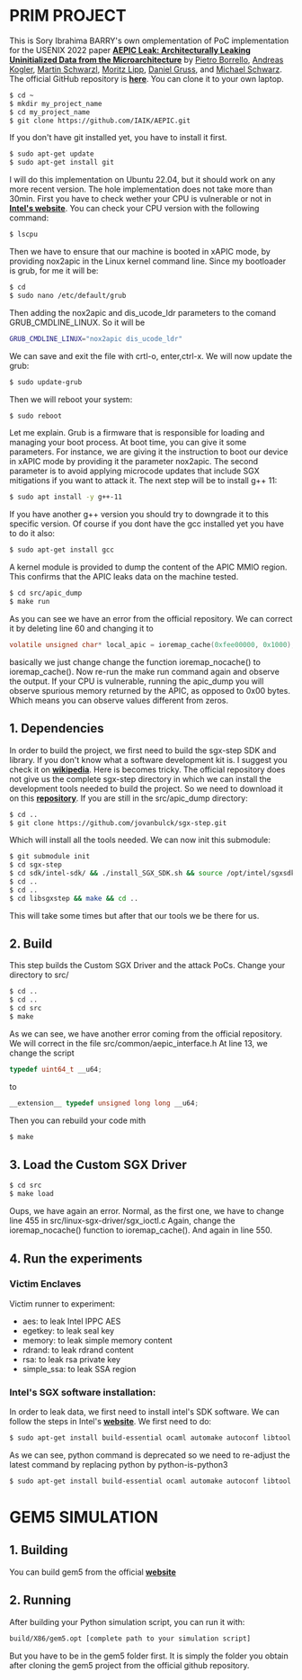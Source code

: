 # PRIM PROJECT
This is Sory Ibrahima BARRY's own omplementation of PoC implementation for the USENIX 2022 paper [**AEPIC Leak: Architecturally Leaking Uninitialized Data from the Microarchitecture**](https://aepicleak.com/aepicleak.pdf) by [Pietro Borrello](https://pietroborrello.github.io), [Andreas Kogler](https://andreaskogler.com), [Martin Schwarzl](https://martinschwarzl.at/), [Moritz Lipp](https://mlq.me/), [Daniel Gruss](https://gruss.cc), and [Michael Schwarz](https://misc0110.net).
The official GitHub repository is [**here**](https://github.com/IAIK/AEPIC).
You can clone it to your own laptop.
```bash
$ cd ~
$ mkdir my_project_name
$ cd my_project_name
$ git clone https://github.com/IAIK/AEPIC.git
```
If you don't have git installed yet, you have to install it first.
```bash
$ sudo apt-get update
$ sudo apt-get install git
```

I will do this implementation on Ubuntu 22.04, but it should work on any more recent version. The hole implementation does not take more than 30min.
First you have to check wether your CPU is vulnerable or not in [**Intel's website**](https://www.intel.com/content/www/us/en/developer/topic-technology/software-security-guidance/processors-affected-consolidated-product-cpu-model.html). You can check your CPU version with the following command:
```bash
$ lscpu
```
Then we have to ensure that our machine is booted in xAPIC mode, by providing nox2apic in the Linux kernel command line. Since my bootloader is grub, for me it will be:
```bash
$ cd 
$ sudo nano /etc/default/grub
```
Then adding the nox2apic and dis_ucode_ldr parameters to the comand GRUB_CMDLINE_LINUX.
So it will be 
```bash
GRUB_CMDLINE_LINUX="nox2apic dis_ucode_ldr"
```
We can save and exit the file with crtl-o, enter,ctrl-x.
We will now update the grub:
```bash
$ sudo update-grub
```
Then we will reboot your system:
```bash
$ sudo reboot
```
Let me explain. Grub is a firmware that is responsible for loading and managing your boot process. At boot time, you can give it some parameters. For instance, we are giving it the instruction to boot our device in xAPIC mode by providing it the parameter nox2apic. The second parameter is to avoid applying microcode updates that include SGX mitigations if you want to attack it.
The next step will be to install g++ 11:
```bash
$ sudo apt install -y g++-11
```
If you have another g++ version you should try to downgrade it to this specific version.
Of course if you dont have the gcc installed yet you have to do it also:
```bash
$ sudo apt-get install gcc
```
A kernel module is provided to dump the content of the APIC MMIO region. This confirms that the APIC leaks data on the machine tested.
```bash
$ cd src/apic_dump
$ make run
```
As you can see we have an error from the official repository. We can correct it by deleting line 60 and changing it to 
```C
volatile unsigned char* local_apic = ioremap_cache(0xfee00000, 0x1000);
```
basically we just change change the function ioremap_nocache() to ioremap_cache().
Now re-run the make run command again and observe the output.
If your CPU is vulnerable, running the apic_dump you will observe spurious memory returned by the APIC, as opposed to 0x00 bytes. Which means you can observe values different from zeros.

## 1. Dependencies
In order to build the project, we first need to build the sgx-step SDK and library. If you don't know what a software development kit is. I suggest you check it on [**wikipedia**](https://en.wikipedia.org/wiki/Software_development_kit). 
Here is becomes tricky. The official repository does not give us the complete sgx-step directory in which we can install the development tools needed to build the project. So we need to download it on this [**repository**](https://github.com/jovanbulck/sgx-step). If you are still in the src/apic_dump directory:
```bash
$ cd ..
$ git clone https://github.com/jovanbulck/sgx-step.git
```
Which will install all the tools needed.
We can now init this submodule:
```bash
$ git submodule init
$ cd sgx-step
$ cd sdk/intel-sdk/ && ./install_SGX_SDK.sh && source /opt/intel/sgxsdk/environment
$ cd ..
$ cd ..
$ cd libsgxstep && make && cd ..
```
This will take some times but after that our tools we be there for us.

## 2. Build

This step builds the Custom SGX Driver and the attack PoCs. Change your directory to src/

```bash
$ cd ..
$ cd ..
$ cd src
$ make
```
As we can see, we have another error coming from the official repository. We will correct in the file src/common/aepic_interface.h
At line 13, we change the script
```C
typedef uint64_t __u64; 
```
to
```C
__extension__ typedef unsigned long long __u64;
```
Then you can rebuild your code mith
```bash
$ make
```

## 3. Load the Custom SGX Driver

```bash
$ cd src
$ make load
```
Oups, we have again an error. Normal, as the first one, we have to change line 455 in src/linux-sgx-driver/sgx_ioctl.c
Again, change the ioremap_nocache() function to ioremap_cache(). And again in line 550.

## 4. Run the experiments

### Victim Enclaves

Victim runner to experiment:
* aes: to leak Intel IPPC AES
* egetkey: to leak seal key
* memory: to leak simple memory content
* rdrand: to leak rdrand content
* rsa: to leak rsa private key
* simple_ssa: to leak SSA region

### Intel's SGX software installation:
In order to leak data, we first need to install intel's SDK software. We can follow the steps in Intel's [**website**](https://download.01.org/intel-sgx/sgx-dcap/1.11/linux/docs/Intel_SGX_SW_Installation_Guide_for_Linux.pdf).
We first need to do:
```bash
$ sudo apt-get install build-essential ocaml automake autoconf libtool wget python libssl-dev dkms
```
As we can see, python command is deprecated so we need to re-adjust the latest command by replacing python by python-is-python3
```bash
$ sudo apt-get install build-essential ocaml automake autoconf libtool wget python-is-python3 libssl-dev dkms
```

# GEM5 SIMULATION

## 1. Building
You can build gem5 from the official [**website**](https://www.gem5.org/documentation/general_docs/building)
## 2. Running
After building your Python simulation script, you can run it with:
```bash
build/X86/gem5.opt [complete path to your simulation script]
```
But you have to be in the gem5 folder first. It is simply the folder you obtain after cloning the gem5 project from the official github repository.